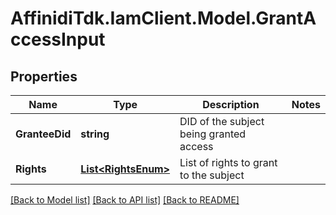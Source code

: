 # AffinidiTdk.IamClient.Model.GrantAccessInput

## Properties

Name | Type | Description | Notes
------------ | ------------- | ------------- | -------------
**GranteeDid** | **string** | DID of the subject being granted access | 
**Rights** | [**List&lt;RightsEnum&gt;**](RightsEnum.md) | List of rights to grant to the subject | 

[[Back to Model list]](../README.md#documentation-for-models) [[Back to API list]](../README.md#documentation-for-api-endpoints) [[Back to README]](../README.md)

